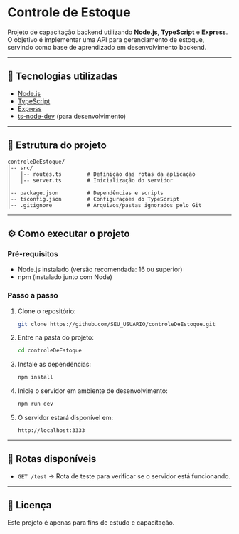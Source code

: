 # Controle de Estoque

Projeto de capacitação backend utilizando **Node.js**, **TypeScript** e **Express**.  
O objetivo é implementar uma API para gerenciamento de estoque, servindo como base de aprendizado em desenvolvimento backend.

---

## 🚀 Tecnologias utilizadas
- [Node.js](https://nodejs.org/)
- [TypeScript](https://www.typescriptlang.org/)
- [Express](https://expressjs.com/)
- [ts-node-dev](https://github.com/wclr/ts-node-dev) (para desenvolvimento)

---

## 📂 Estrutura do projeto
```
controleDeEstoque/
│-- src/
│   │-- routes.ts        # Definição das rotas da aplicação
│   │-- server.ts        # Inicialização do servidor
│
│-- package.json         # Dependências e scripts
│-- tsconfig.json        # Configurações do TypeScript
│-- .gitignore           # Arquivos/pastas ignorados pelo Git
```

---

## ⚙️ Como executar o projeto

### Pré-requisitos
- Node.js instalado (versão recomendada: 16 ou superior)
- npm (instalado junto com Node)

### Passo a passo
1. Clone o repositório:
   ```bash
   git clone https://github.com/SEU_USUARIO/controleDeEstoque.git
   ```

2. Entre na pasta do projeto:
   ```bash
   cd controleDeEstoque
   ```

3. Instale as dependências:
   ```bash
   npm install
   ```

4. Inicie o servidor em ambiente de desenvolvimento:
   ```bash
   npm run dev
   ```

5. O servidor estará disponível em:
   ```
   http://localhost:3333
   ```

---

## 📌 Rotas disponíveis

- `GET /test` → Rota de teste para verificar se o servidor está funcionando.

---

## 📄 Licença
Este projeto é apenas para fins de estudo e capacitação. 
